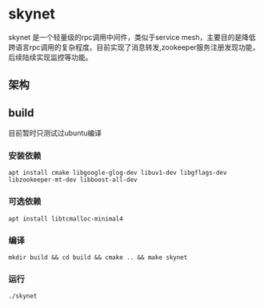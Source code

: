 # skynet
skynet 是一个轻量级的rpc调用中间件，类似于service mesh，主要目的是降低跨语言rpc调用的复杂程度。目前实现了消息转发,zookeeper服务注册发现功能，后续陆续实现监控等功能。
## 架构

## build
目前暂时只测试过ubuntu编译 
### 安装依赖
`apt install cmake libgoogle-glog-dev libuv1-dev libgflags-dev libzookeeper-mt-dev libboost-all-dev`

### 可选依赖
 `apt install libtcmalloc-minimal4`

### 编译
`mkdir build && cd build && cmake .. && make skynet`

### 运行
`./skynet`
